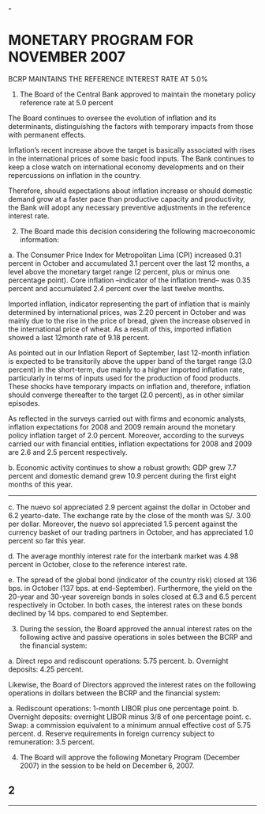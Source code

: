 **-**

# MONETARY PROGRAM FOR NOVEMBER 2007
 BCRP MAINTAINS THE REFERENCE INTEREST RATE AT 5.0%

1. The Board of the Central Bank approved to maintain the monetary policy reference
rate at 5.0 percent

The Board continues to oversee the evolution of inflation and its determinants,
distinguishing the factors with temporary impacts from those with permanent effects.

Inflation’s recent increase above the target is basically associated with rises in the
international prices of some basic food inputs. The Bank continues to keep a close
watch on international economy developments and on their repercussions on inflation
in the country.

Therefore, should expectations about inflation increase or should domestic demand
grow at a faster pace than productive capacity and productivity, the Bank will adopt any
necessary preventive adjustments in the reference interest rate.

2. The Board made this decision considering the following macroeconomic information:

a. The Consumer Price Index for Metropolitan Lima (CPI) increased 0.31 percent
in October and accumulated 3.1 percent over the last 12 months, a level above
the monetary target range (2 percent, plus or minus one percentage point).
Core inflation –indicator of the inflation trend– was 0.35 percent and accumulated
2.4 percent over the last twelve months.

Imported inflation, indicator representing the part of inflation that is mainly
determined by international prices, was 2.20 percent in October and was mainly
due to the rise in the price of bread, given the increase observed in the
international price of wheat. As a result of this, imported inflation showed a last 12month rate of 9.18 percent.

As pointed out in our Inflation Report of September, last 12-month inflation is
expected to be transitorily above the upper band of the target range (3.0 percent) in
the short-term, due mainly to a higher imported inflation rate, particularly in terms of
inputs used for the production of food products. These shocks have temporary
impacts on inflation and, therefore, inflation should converge thereafter to the target
(2.0 percent), as in other similar episodes.

As reflected in the surveys carried out with firms and economic analysts, inflation
expectations for 2008 and 2009 remain around the monetary policy inflation target
of 2.0 percent. Moreover, according to the surveys carried our with financial
entities, inflation expectations for 2008 and 2009 are 2.6 and 2.5 percent
respectively.

b. Economic activity continues to show a robust growth: GDP grew 7.7 percent and
domestic demand grew 10.9 percent during the first eight months of this year.


-----

c. The nuevo sol appreciated 2.9 percent against the dollar in October and 6.2 yearto-date. The exchange rate by the close of the month was S/. 3.00 per dollar.
Moreover, the nuevo sol appreciated 1.5 percent against the currency basket of our
trading partners in October, and has appreciated 1.0 percent so far this year.

d. The average monthly interest rate for the interbank market was 4.98 percent in
October, close to the reference interest rate.

e. The spread of the global bond (indicator of the country risk) closed at 136 bps. in
October (137 bps. at end-September). Furthermore, the yield on the 20-year and
30-year sovereign bonds in soles closed at 6.3 and 6.5 percent respectively in
October. In both cases, the interest rates on these bonds declined by 14 bps.
compared to end September.

3. During the session, the Board approved the annual interest rates on the following
active and passive operations in soles between the BCRP and the financial
system:

a. Direct repo and rediscount operations: 5.75 percent.
b. Overnight deposits: 4.25 percent.

Likewise, the Board of Directors approved the interest rates on the following
operations in dollars between the BCRP and the financial system:

a. Rediscount operations: 1-month LIBOR plus one percentage point.
b. Overnight deposits: overnight LIBOR minus 3/8 of one percentage point.
c. Swap: a commission equivalent to a minimum annual effective cost of 5.75 percent.
d. Reserve requirements in foreign currency subject to remuneration: 3.5 percent.

4. The Board will approve the following Monetary Program (December 2007) in the
session to be held on December 6, 2007.

## 2


-----

